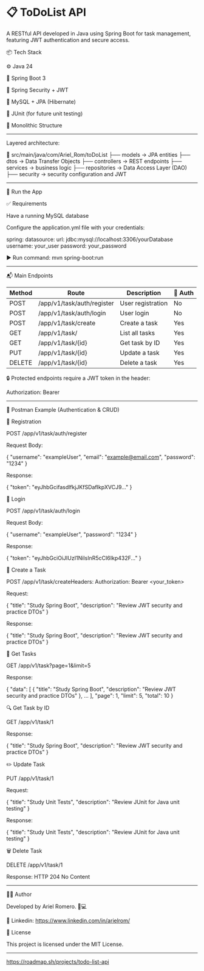 # 📋 ToDoList API

A RESTful API developed in Java using Spring Boot for task management, featuring JWT authentication and secure access.

📦 Tech Stack

⚙️ Java 24

🌱 Spring Boot 3

🔐 Spring Security + JWT

📂 MySQL + JPA (Hibernate)

🧪 JUnit (for future unit testing)

🧠 Monolithic Structure

---

Layered architecture:

📁 src/main/java/com/Ariel_Rom/toDoList
├── models → JPA entities
├── dtos → Data Transfer Objects
├── controllers → REST endpoints
├── services → business logic
├── repositories → Data Access Layer (DAO)
├── security → security configuration and JWT

---

🚀 Run the App

✅ Requirements

Have a running MySQL database

Configure the application.yml file with your credentials:

spring:
datasource:
url: jdbc:mysql://localhost:3306/yourDatabase
username: your_user
password: your_password

▶️ Run command: mvn spring-boot:run

---

📬 Main Endpoints

| Method | Route                      | Description                | 🔐 Auth |
| ------ | -------------------------- | -------------------------- | ------- |
| POST   | /app/v1/task/auth/register | User registration          | No      |
| POST   | /app/v1/task/auth/login    | User login                 | No      |
| POST   | /app/v1/task/create        | Create a task              | Yes     |
| GET    | /app/v1/task/              | List all tasks             | Yes     |
| GET    | /app/v1/task/{id}          | Get task by ID             | Yes     |
| PUT    | /app/v1/task/{id}          | Update a task              | Yes     |
| DELETE | /app/v1/task/{id}          | Delete a task              | Yes     |

🔒 Protected endpoints require a JWT token in the header:

Authorization: Bearer <token>

---

🧪 Postman Example (Authentication & CRUD)

🔐 Registration

POST /app/v1/task/auth/register

Request Body:

{
"username": "exampleUser",
"email": "example@email.com",
"password": "1234"
}

Response:

{
"token": "eyJhbGcifasdlfkjJKfSDafIkpXVCJ9..."
}

🔑 Login

POST /app/v1/task/auth/login

Request Body:

{
"username": "exampleUser",
"password": "1234"
}

Response:

{
"token": "eyJhbGciOiJIUzI1NiIsInR5cCI6Ikp432F..."
}

📌 Create a Task

POST /app/v1/task/createHeaders: Authorization: Bearer <your_token>

Request:

{
"title": "Study Spring Boot",
"description": "Review JWT security and practice DTOs"
}

Response:

{
"title": "Study Spring Boot",
"description": "Review JWT security and practice DTOs"
}

📄 Get Tasks

GET /app/v1/task?page=1&limit=5

Response:

{
"data": [
{
"title": "Study Spring Boot",
"description": "Review JWT security and practice DTOs"
},
...
],
"page": 1,
"limit": 5,
"total": 10
}

🔍 Get Task by ID

GET /app/v1/task/1

Response:

{
"title": "Study Spring Boot",
"description": "Review JWT security and practice DTOs"
}

✏️ Update Task

PUT /app/v1/task/1

Request:

{
"title": "Study Unit Tests",
"description": "Review JUnit for Java unit testing"
}

Response:

{
"title": "Study Unit Tests",
"description": "Review JUnit for Java unit testing"
}

🗑️ Delete Task

DELETE /app/v1/task/1

Response: HTTP 204 No Content

---

👨‍💻 Author

Developed by Ariel Romero. 🧐💻

🔗 Linkedin: https://www.linkedin.com/in/arielrom/

📜 License

This project is licensed under the MIT License.

---

https://roadmap.sh/projects/todo-list-api
